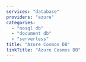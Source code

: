 ```yaml
---
services: "database"
providers: "azure"
categories:
  - "nosql db"
  - "document db"
  - "serverless"
title: "Azure Cosmos DB"
linkTitle: "Azure Cosmos DB"
---
```

